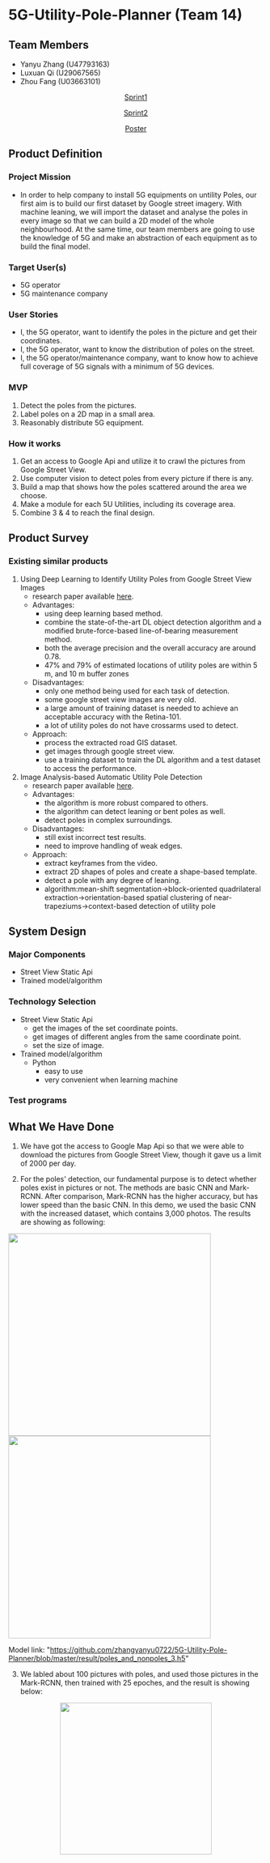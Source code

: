 # 5G-Utility-Pole-Planner (Team 14)

## Team Members

- Yanyu Zhang (U47793163)
- Luxuan Qi (U29067565)
- Zhou Fang (U03663101)

<p align="center">
  <a href="https://docs.google.com/presentation/d/1qWq742s4NI8pn1bmFl8gep5iJmCOW43pqanhG7Z6wek/edit?usp=sharing">Sprint1</a>
</p>

<p align="center">
  <a href="https://docs.google.com/presentation/d/1_AwGJDqD3ICkyTWdblvogblYmDKTAUlKJ4mJW6xaTWo/edit?usp=sharing">Sprint2</a>
</p>

<p align="center">
  <a href="https://github.com/zhangyanyu0722/5G-Utility-Pole-Planner/blob/master/result/A1_14.pdf">Poster</a>
</p>



## Product Definition

### Project Mission
- In order to help company to install 5G equipments on untility Poles, our first aim is to build our first dataset by Google street imagery. With machine leaning, we will import the dataset and analyse the poles in every image so that we can build a 2D model of the whole neighbourhood. At the same time, our team members are going to use the knowledge of 5G and make an abstraction of each equipment as to build the final model.

### Target User(s)
- 5G operator
- 5G maintenance company

### User Stories

- I, the 5G operator, want to identify the poles in the picture and get their coordinates.
- I, the 5G operator, want to know the distribution of poles on the street.
- I, the 5G operator/maintenance company, want to know how to achieve full coverage of 5G signals with a minimum of 5G devices.

### MVP

1. Detect the poles from the pictures.
2. Label poles on a 2D map in a small area.
3. Reasonably distribute 5G equipment.

### How it works

1. Get an access to Google Api and utilize it to crawl the pictures from Google Street View. 
2. Use computer vision to detect poles from every picture if there is any.
3. Build a map that shows how the poles scattered around the area we choose.
4. Make a module for each 5U Utilities, including its coverage area.
5. Combine 3 & 4 to reach the final design.

## Product Survey

### Existing similar products
1. Using Deep Learning to Identify Utility Poles from Google Street View Images
   - research paper available [here](https://github.com/zhangyanyu0722/5G-Utility-Pole-Planner/blob/lqi/thesis_pole.pdf).
   - Advantages:
      - using deep learning based method.
      - combine the state-of-the-art DL object detection algorithm and a modified brute-force-based line-of-bearing measurement method.
      - both the average precision and the overall accuracy are around 0.78.
      - 47% and 79% of estimated locations of utility poles are within 5 m, and 10 m buffer zones
   - Disadvantages:
      - only one method being used for each task of detection.
      - some google street view images are very old.
      - a large amount of training dataset is needed to achieve an acceptable accuracy with the Retina-101.
      - a lot of utility poles do not have crossarms used to detect.
   - Approach:
      - process the extracted road GIS dataset.
      - get images through google street view.
      - use a training dataset to train the DL algorithm and a test dataset to access the performance.
2. Image Analysis-based Automatic Utility Pole Detection
   - research paper available [here](https://github.com/zhangyanyu0722/5G-Utility-Pole-Planner/blob/lqi/paper.pdf).
   - Advantages:
      - the algorithm is more robust compared to others.
      - the algorithm can detect leaning or bent poles as well.
      - detect poles in complex surroundings.
   - Disadvantages:
      - still exist incorrect test results.
      - need to improve handling of weak edges.
   - Approach:
      - extract keyframes from the video.
      - extract 2D shapes of poles and create a shape-based template.
      - detect a pole with any degree of leaning.
      - algorithm:mean-shift segmentation->block-oriented quadrilateral extraction->orientation-based spatial clustering of near-trapeziums->context-based detection of utility pole


## System Design

### Major Components
- Street View Static Api
- Trained model/algorithm

### Technology Selection
- Street View Static Api
   - get the images of the set coordinate points.
   - get images of different angles from the same coordinate point.
   - set the size of image.
- Trained model/algorithm
   - Python
       - easy to use
       - very convenient when learning machine

### Test programs

## What We Have Done

1. We have got the access to Google Map Api so that we were able to download the pictures from Google Street View, though it gave us a limit of 2000 per day.

2. For the poles' detection, our fundamental purpose is to detect whether poles exist in pictures or not. The methods are basic CNN and Mark-RCNN. After comparison, Mark-RCNN has the higher accuracy, but has lower speed than the basic CNN. In this demo, we used the basic CNN with the increased dataset, which contains 3,000 photos. The results are showing as following:
<p float="middle">
  <img src="https://github.com/zhangyanyu0722/5G-Utility-Pole-Planner/blob/master/result/loss_4.png" width="400" />
  <img src="https://github.com/zhangyanyu0722/5G-Utility-Pole-Planner/blob/master/result/acc_4.png" width="400" />
  
Model link: "https://github.com/zhangyanyu0722/5G-Utility-Pole-Planner/blob/master/result/poles_and_nonpoles_3.h5"

3. We labled about 100 pictures with poles, and used those pictures in the Mark-RCNN, then trained with 25 epoches, and the result is showing below:
<p align="middle">
  <img src="https://github.com/zhangyanyu0722/5G-Utility-Pole-Planner/blob/master/result/mrcnn.png" width="300">

  
  
